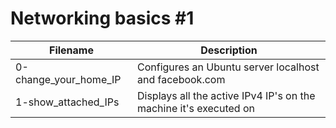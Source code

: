 # Networking basics #1

| Filename | Description |
| -------- | ----------- |
| 0-change_your_home_IP | Configures an Ubuntu server localhost and facebook.com |
| 1-show_attached_IPs | Displays all the active IPv4 IP's on the machine it's executed on |
